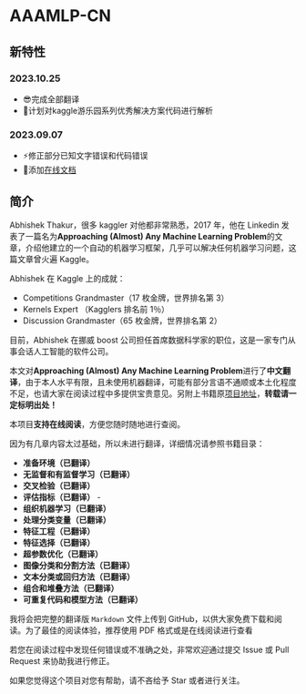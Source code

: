 # AAAMLP-CN
## 新特性
### 2023.10.25
 - 😎完成全部翻译
 - 📝计划对kaggle游乐园系列优秀解决方案代码进行解析
### 2023.09.07
 - ⚡修正部分已知文字错误和代码错误
 - 🤗添加[在线文档](https://ytzfhqs.github.io/AAAMLP-CN/)

## 简介
Abhishek Thakur，很多 kaggler 对他都非常熟悉，2017 年，他在 Linkedin 发表了一篇名为**Approaching (Almost) Any Machine Learning Problem**的文章，介绍他建立的一个自动的机器学习框架，几乎可以解决任何机器学习问题，这篇文章曾火遍 Kaggle。

Abhishek 在 Kaggle 上的成就：

- Competitions Grandmaster（17 枚金牌，世界排名第 3）
- Kernels Expert （Kagglers 排名前 1％）
- Discussion Grandmaster（65 枚金牌，世界排名第 2）

目前，Abhishek 在挪威 boost 公司担任首席数据科学家的职位，这是一家专门从事会话人工智能的软件公司。

本文对**Approaching (Almost) Any Machine Learning Problem**进行了**中文翻译**，由于本人水平有限，且未使用机器翻译，可能有部分言语不通顺或本土化程度不足，也请大家在阅读过程中多提供宝贵意见。另附上书籍原[项目地址](https://github.com/abhishekkrthakur/approachingalmost)，**转载请一定标明出处！**

本项目**支持在线阅读**，方便您随时随地进行查阅。

因为有几章内容太过基础，所以未进行翻译，详细情况请参照书籍目录：

- **准备环境（已翻译）**
- **无监督和有监督学习（已翻译）**
- **交叉检验（已翻译）**
- **评估指标（已翻译）** -
- **组织机器学习（已翻译）**
- **处理分类变量（已翻译）**
- **特征工程（已翻译）**
- **特征选择（已翻译）**
- **超参数优化（已翻译）**
- **图像分类和分割方法（已翻译）**
- **文本分类或回归方法（已翻译）**
- **组合和堆叠方法（已翻译）**
- **可重复代码和模型方法（已翻译）**

我将会把完整的翻译版 `Markdown` 文件上传到 GitHub，以供大家免费下载和阅读。为了最佳的阅读体验，推荐使用 PDF 格式或是在线阅读进行查看

若您在阅读过程中发现任何错误或不准确之处，非常欢迎通过提交 Issue 或 Pull Request 来协助我进行修正。

如果您觉得这个项目对您有帮助，请不吝给予 Star 或者进行关注。
